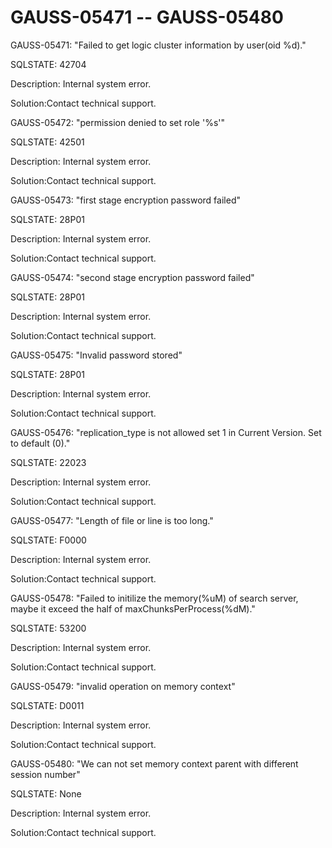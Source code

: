 # GAUSS-05471 -- GAUSS-05480<a name="EN-US_TOPIC_0302073458"></a>

GAUSS-05471: "Failed to get logic cluster information by user\(oid %d\)."

SQLSTATE: 42704

Description: Internal system error.

Solution:Contact technical support.

GAUSS-05472: "permission denied to set role '%s'"

SQLSTATE: 42501

Description: Internal system error.

Solution:Contact technical support.

GAUSS-05473: "first stage encryption password failed"

SQLSTATE: 28P01

Description: Internal system error.

Solution:Contact technical support.

GAUSS-05474: "second stage encryption password failed"

SQLSTATE: 28P01

Description: Internal system error.

Solution:Contact technical support.

GAUSS-05475: "Invalid password stored"

SQLSTATE: 28P01

Description: Internal system error.

Solution:Contact technical support.

GAUSS-05476: "replication\_type is not allowed set 1 in Current Version. Set to default \(0\)."

SQLSTATE: 22023

Description: Internal system error.

Solution:Contact technical support.

GAUSS-05477: "Length of file or line is too long."

SQLSTATE: F0000

Description: Internal system error.

Solution:Contact technical support.

GAUSS-05478: "Failed to initilize the memory\(%uM\) of search server, maybe it exceed the half of maxChunksPerProcess\(%dM\)."

SQLSTATE: 53200

Description: Internal system error.

Solution:Contact technical support.

GAUSS-05479: "invalid operation on memory context"

SQLSTATE: D0011

Description: Internal system error.

Solution:Contact technical support.

GAUSS-05480: "We can not set memory context parent with different session number"

SQLSTATE: None

Description: Internal system error.

Solution:Contact technical support.


